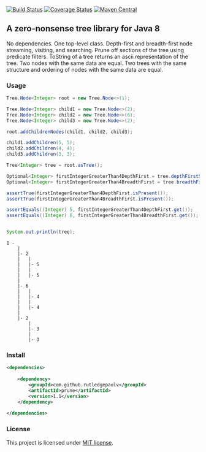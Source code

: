 [![Build Status](https://travis-ci.org/RutledgePaulV/prune.svg?branch=master)](https://travis-ci.org/RutledgePaulV/prune)
[![Coverage Status](https://coveralls.io/repos/github/RutledgePaulV/prune/badge.svg?branch=master)](https://coveralls.io/github/RutledgePaulV/prune?branch=master)
[![Maven Central](https://maven-badges.herokuapp.com/maven-central/com.github.rutledgepaulv/prune/badge.svg)](https://maven-badges.herokuapp.com/maven-central/com.github.rutledgepaulv/prune)

## A zero-nonsense tree library for Java 8

No dependencies. One top-level class. Depth-first and breadth-first node streaming, visiting, and searching.
Prune off sections of the tree using predicate filters. ToString of a tree returns an ascii representation of the
tree. Two nodes with the same data are equal. Two trees with the same structure and ordering of nodes with 
the same data are equal.

### Usage
```java
Tree.Node<Integer> root = new Tree.Node<>(1);

Tree.Node<Integer> child1 = new Tree.Node<>(2);
Tree.Node<Integer> child2 = new Tree.Node<>(6);
Tree.Node<Integer> child3 = new Tree.Node<>(2);

root.addChildrenNodes(child1, child2, child3);

child1.addChildren(5, 5);
child2.addChildren(4, 4);
child3.addChildren(3, 3);

Tree<Integer> tree = root.asTree();

Optional<Integer> firstIntegerGreaterThan4DepthFirst = tree.depthFirstSearch(val -> val > 4);
Optional<Integer> firstIntegerGreaterThan4BreadthFirst = tree.breadthFirstSearch(val -> val > 4);

assertTrue(firstIntegerGreaterThan4DepthFirst.isPresent());
assertTrue(firstIntegerGreaterThan4BreadthFirst.isPresent());

assertEquals((Integer) 5, firstIntegerGreaterThan4DepthFirst.get());
assertEquals((Integer) 6, firstIntegerGreaterThan4BreadthFirst.get());


System.out.println(tree);
```

```text
1 -
    |
    |- 2
    |   |
    |   |- 5
    |   |
    |   |- 5
    |
    |- 6
    |   |
    |   |- 4
    |   |
    |   |- 4
    |
    |- 2
        |
        |- 3
        |
        |- 3
```

### Install
```xml
<dependencies>
    
    <dependency>
        <groupId>com.github.rutledgepaulv</groupId>
        <artifactId>prune</artifactId>
        <version>1.1</version>
    </dependency>
            
</dependencies>
```


### License
This project is licensed under [MIT license](http://opensource.org/licenses/MIT).
